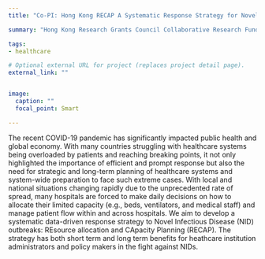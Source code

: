 ```yaml
---
title: "Co-PI: Hong Kong RECAP A Systematic Response Strategy for Novel Infectious Disease Pandemic  2021 - 2024"

summary: "Hong Kong Research Grants Council Collaborative Research Fund (CRF)   C7162-20GF"

tags:
- healthcare

# Optional external URL for project (replaces project detail page).
external_link: ""


image:
  caption: ""
  focal_point: Smart

---
```

The recent COVID-19 pandemic has significantly impacted public health and global economy. With many countries struggling with healthcare systems being overloaded by patients and reaching breaking points, it not only highlighted the importance of efficient and prompt response but also the need for strategic and long-term planning of healthcare systems and system-wide preparation to face such extreme cases. With local and national situations changing rapidly due to the unprecedented rate of spread, many hospitals are forced to make daily decisions on how to allocate their limited capacity (e.g., beds, ventilators, and medical staff) and manage patient flow within and across hospitals. We aim to develop a systematic data-driven response strategy to Novel Infectious Disease (NID) outbreaks: REsource allocation and CApacity Planning (RECAP). The strategy has both short term and long term benefits for heathcare institution administrators and policy makers in the fight against NIDs.

